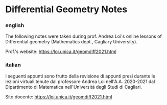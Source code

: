 # Differential Geometry Notes

### english

The following notes were taken during prof. Andrea Loi's online lessons of Differential geometry (Mathematics dept., Cagliary University).

Prof.'s website: https://loi.unica.it/geomdiff2021.html

### italian

I seguenti appunti sono frutto della revisione di appunti presi durante le lezioni virtuali tenute dal professore Andrea Loi nell'A.A. 2020-2021 dal Dipartimento di Matematica nell'Università degli Studi di Cagliari.

Sito docente: https://loi.unica.it/geomdiff2021.html
